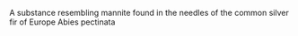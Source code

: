 A substance resembling mannite found in the needles of the common silver fir of Europe Abies pectinata
